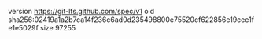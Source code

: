 version https://git-lfs.github.com/spec/v1
oid sha256:02419a1a2b7ca14f236c6ad0d235498800e75520cf622856e19cee1fe1e5029f
size 97255
